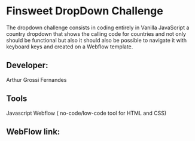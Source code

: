 # Finsweet DropDown Challenge
The dropdown challenge consists in coding entirely in Vanilla JavaScript a country dropdown that shows the calling code for countries and not only should be functional but also it should also be possible to navigate it with keyboard keys and created on a Webflow template.  

## Developer:
Arthur Grossi Fernandes

## Tools
Javascript
Webflow ( no-code/low-code tool for HTML and CSS)


## WebFlow link:

